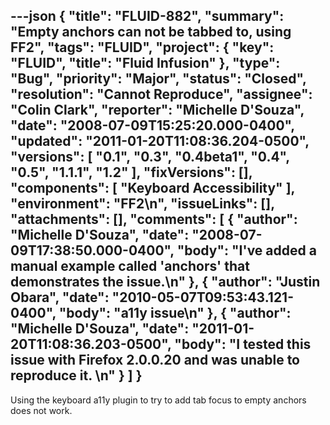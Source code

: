 ---json
{
  "title": "FLUID-882",
  "summary": "Empty anchors can not be tabbed to, using FF2",
  "tags": "FLUID",
  "project": {
    "key": "FLUID",
    "title": "Fluid Infusion"
  },
  "type": "Bug",
  "priority": "Major",
  "status": "Closed",
  "resolution": "Cannot Reproduce",
  "assignee": "Colin Clark",
  "reporter": "Michelle D'Souza",
  "date": "2008-07-09T15:25:20.000-0400",
  "updated": "2011-01-20T11:08:36.204-0500",
  "versions": [
    "0.1",
    "0.3",
    "0.4beta1",
    "0.4",
    "0.5",
    "1.1.1",
    "1.2"
  ],
  "fixVersions": [],
  "components": [
    "Keyboard Accessibility"
  ],
  "environment": "FF2\n",
  "issueLinks": [],
  "attachments": [],
  "comments": [
    {
      "author": "Michelle D'Souza",
      "date": "2008-07-09T17:38:50.000-0400",
      "body": "I've added a manual example called 'anchors' that demonstrates the issue.\n"
    },
    {
      "author": "Justin Obara",
      "date": "2010-05-07T09:53:43.121-0400",
      "body": "a11y issue\n"
    },
    {
      "author": "Michelle D'Souza",
      "date": "2011-01-20T11:08:36.203-0500",
      "body": "I tested this issue with Firefox 2.0.0.20 and was unable to reproduce it.&#x20;\n"
    }
  ]
}
---
Using the keyboard a11y plugin to try to add tab focus to empty anchors does not work.

        